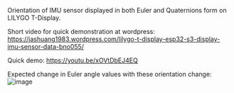 Orientation of IMU sensor displayed in both Euler and Quaternions form on LILYGO T-Display.

Short video for quick demonstration at wordpress:
https://jashuang1983.wordpress.com/lilygo-t-display-esp32-s3-display-imu-sensor-data-bno055/

Quick demo:
https://youtu.be/xOVtDbEJ4EQ

Expected change in Euler angle values with these orientation change:
![image](https://github.com/user-attachments/assets/55bc8844-41fb-461f-8439-22f35433d1ec)
